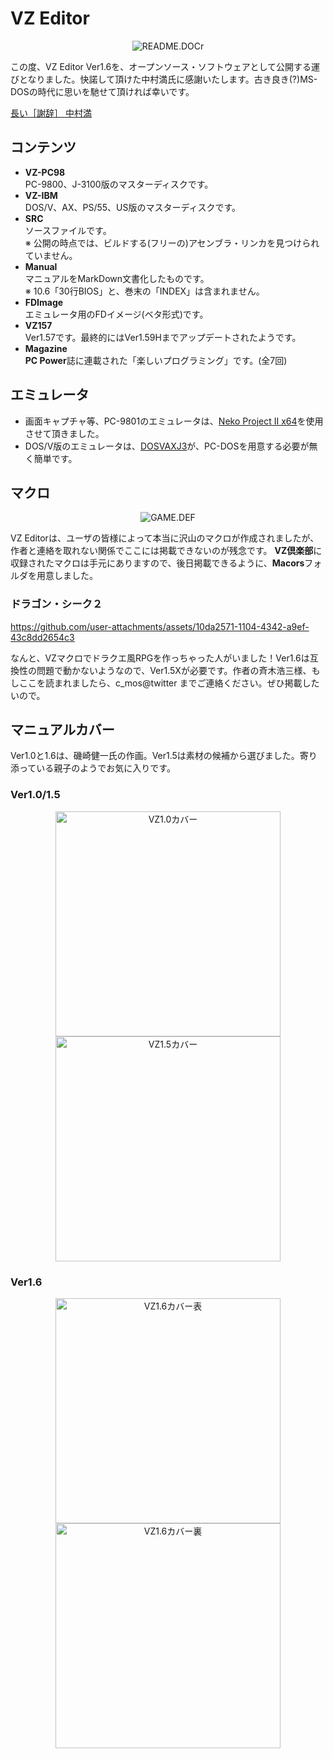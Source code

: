 # VZ Editor
<p align="center">
<img alt="README.DOCr" src="./images/image_01.png">
</p>

この度、VZ Editor Ver1.6を、オープンソース・ソフトウェアとして公開する運びとなりました。快諾して頂けた中村満氏に感謝いたします。古き良き(?)MS-DOSの時代に思いを馳せて頂ければ幸いです。

[長い［謝辞］ 中村満](./from_vc.md)

## コンテンツ

- **VZ-PC98**<br>
PC-9800、J-3100版のマスターディスクです。
- **VZ-IBM**<br>
DOS/V、AX、PS/55、US版のマスターディスクです。
- **SRC**<br>
ソースファイルです。<br>
※ 公開の時点では、ビルドする(フリーの)アセンブラ・リンカを見つけられていません。
- **Manual**<br>
マニュアルをMarkDown文書化したものです。<br>
※ 10.6「30行BIOS」と、巻末の「INDEX」は含まれません。
- **FDImage**<br>
エミュレータ用のFDイメージ(ベタ形式)です。
- **VZ157**<br>
Ver1.57です。最終的にはVer1.59Hまでアップデートされたようです。
- **Magazine**<br>
**PC Power**誌に連載された「楽しいプログラミング」です。(全7回)

## エミュレータ

- 画面キャプチャ等、PC-9801のエミュレータは、[Neko Project II x64](https://www.yui.ne.jp/np2/)を使用させて頂きました。
- DOS/V版のエミュレータは、[DOSVAXJ3](https://www.nanshiki.co.jp/software/dosvaxj3.html)が、PC-DOSを用意する必要が無く簡単です。

## マクロ

<p align="center">
<img alt="GAME.DEF" src="./images/image_02.png">
</p>

VZ Editorは、ユーザの皆様によって本当に沢山のマクロが作成されましたが、作者と連絡を取れない関係でここには掲載できないのが残念です。
**VZ倶楽部**に収録されたマクロは手元にありますので、後日掲載できるように、**Macors**フォルダを用意しました。

### ドラゴン・シーク２

https://github.com/user-attachments/assets/10da2571-1104-4342-a9ef-43c8dd2654c3

なんと、VZマクロでドラクエ風RPGを作っちゃった人がいました！Ver1.6は互換性の問題で動かないようなので、Ver1.5Xが必要です。作者の斉木浩三様、もしここを読まれましたら、c_mos@twitter までご連絡ください。ぜひ掲載したいので。

## マニュアルカバー

Ver1.0と1.6は、磯崎健一氏の作画。Ver1.5は素材の候補から選びました。寄り添っている親子のようでお気に入りです。

### Ver1.0/1.5

<p align="center">
<img alt="VZ1.0カバー" width="360px" src="./images/manual_10.jpg"> <img alt="VZ1.5カバー" width="360px" src="./images/manual_15.jpg">
</p>

### Ver1.6

<p align="center">
<img alt="VZ1.6カバー表" width="360px" src="./images/manual_16f.jpg"> <img alt="VZ1.6カバー裏" width="360px" src="./images/manual_16b.jpg">
</p>
